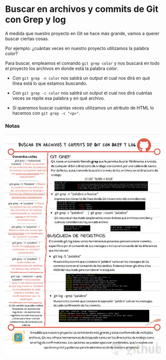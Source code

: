 # Buscar en archivos y commits de Git con Grep y log

A medida que nuestro proyecto en Git se hace más grande, vamos a querer buscar ciertas cosas.

Por ejemplo: ¿cuántas veces en nuestro proyecto utilizamos la palabra *color*?

Para buscar, empleamos el comando ```git grep color``` y nos buscará en todo el proyecto los archivos en donde está la palabra *color*.

- Con ```git grep -n color``` nos saldrá un output el cual nos dirá en qué línea está lo que estamos buscando.

- Con ```git grep -c color``` nos saldrá un output el cual nos dirá cuántas veces se repite esa palabra y en qué archivo.

- Si queremos buscar cuántas veces utilizamos un atributo de HTML lo hacemos con ```git grep -c "<p>"```.

### Notas

![Notas de Clase](./img/clase41-notas.png)